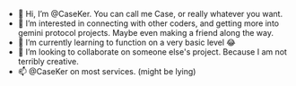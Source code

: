 - 👋 Hi, I’m @CaseKer.  You can call me Case, or really whatever you want.
- 👀 I’m interested in connecting with other coders, and getting more into gemini protocol projects.  Maybe even making a friend along the way.
- 🌱 I’m currently learning to function on a very basic level 😂
- 💞️ I’m looking to collaborate on someone else's project.  Because I am not terribly creative.
- 📫 @CaseKer on most services.  (might be lying)


